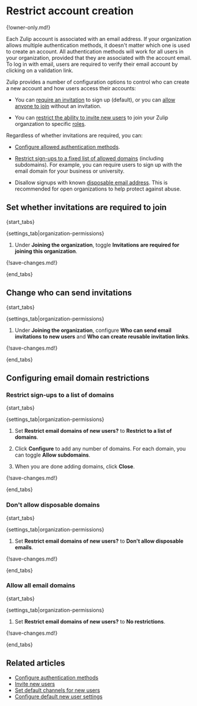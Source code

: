 # Restrict account creation

{!owner-only.md!}

Each Zulip account is associated with an email address. If your organization
allows multiple authentication methods, it doesn't matter which one is used to
create an account. All authentication methods will work for all users in your
organization, provided that they are associated with the account email. To log
in with email, users are required to verify their email account by clicking on a
validation link.

Zulip provides a number of configuration options to control who can create a new
account and how users access their accounts:

* You can [require an invitation](#set-whether-invitations-are-required-to-join)
  to sign up (default), or you can [allow anyone to
  join](#set-whether-invitations-are-required-to-join) without an invitation.

* You can [restrict the ability to invite new users](#change-who-can-send-invitations) to
 join your Zulip organzation to specific [roles](/help/roles-and-permissions).

Regardless of whether invitations are required, you can:

* [Configure allowed authentication
  methods](/help/configure-authentication-methods).

* [Restrict sign-ups to a fixed list of allowed
  domains](#restrict-sign-ups-to-a-list-of-domains)
  (including subdomains). For example, you can require users to sign up with
  the email domain for your business or university.

* Disallow signups with known [disposable email
  address](https://en.wikipedia.org/wiki/Disposable_email_address). This
  is recommended for open organizations to help protect against abuse.

## Set whether invitations are required to join

{start_tabs}

{settings_tab|organization-permissions}

1. Under **Joining the organization**, toggle **Invitations are required for
   joining this organization**.

{!save-changes.md!}

{end_tabs}

## Change who can send invitations

{start_tabs}

{settings_tab|organization-permissions}

1. Under **Joining the organization**, configure
   **Who can send email invitations to new users** and
   **Who can create reusable invitation links**.

{!save-changes.md!}

{end_tabs}

## Configuring email domain restrictions

### Restrict sign-ups to a list of domains

{start_tabs}

{settings_tab|organization-permissions}

1. Set **Restrict email domains of new users?** to
   **Restrict to a list of domains**.

1. Click **Configure** to add any number of domains. For each domain, you can
   toggle **Allow subdomains**.

1. When you are done adding domains, click **Close**.

{!save-changes.md!}

{end_tabs}

### Don't allow disposable domains

{start_tabs}

{settings_tab|organization-permissions}

1. Set **Restrict email domains of new users?** to
   **Don't allow disposable emails**.

{!save-changes.md!}

{end_tabs}

### Allow all email domains

{start_tabs}

{settings_tab|organization-permissions}

1. Set **Restrict email domains of new users?** to
   **No restrictions**.

{!save-changes.md!}

{end_tabs}

## Related articles

* [Configure authentication methods](/help/configure-authentication-methods)
* [Invite new users](/help/invite-new-users)
* [Set default channels for new users](/help/set-default-channels-for-new-users)
* [Configure default new user settings](/help/configure-default-new-user-settings)

